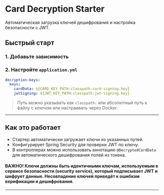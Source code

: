 # Card Decryption Starter

Автоматическая загрузка ключей дешифрования и настройка безопасности с JWT.

## Быстрый старт

### 1. Добавьте зависимость

### 2. Настройте `application.yml`

```yaml
decryption-keys:
  keys:
    cardData: ${CARD_KEY_PATH:classpath:card-signing.key}
    jwtSigning: ${JWT_KEY_PATH:classpath:jwt-signing.key}
```

> Путь можно указывать как `classpath:` или абсолютный путь к файлу с ключом или настраивать через Docker.

---

## Как это работает

- Стартер автоматически загружает ключи из указанных путей.
- Конфигурирует Spring Security для проверки JWT по ключу.
- В контроллерах можно использовать аннотацию `@DecryptedCardData` для автоматического дешифрования полей из токена.

#### ВАЖНО! Ключи должны быть идентичными ключам, используемым в сервисе безопасности (security service), который подписывает JWT и шифрует данные. Несовпадение ключей приведёт к ошибкам верификации и дешифрования.

---
